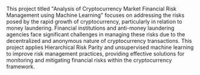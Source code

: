 This project titled "Analysis of Cryptocurrency Market Financial Risk Management using Machine Learning" focuses on addressing the risks posed by the rapid growth of cryptocurrency, particularly in relation to money laundering. Financial institutions and anti-money laundering agencies face significant challenges in managing these risks due to the decentralized and anonymous nature of cryptocurrency transactions. This project applies Hierarchical Risk Parity and unsupervised machine learning to improve risk management practices, providing effective solutions for monitoring and mitigating financial risks within the cryptocurrency framework.
